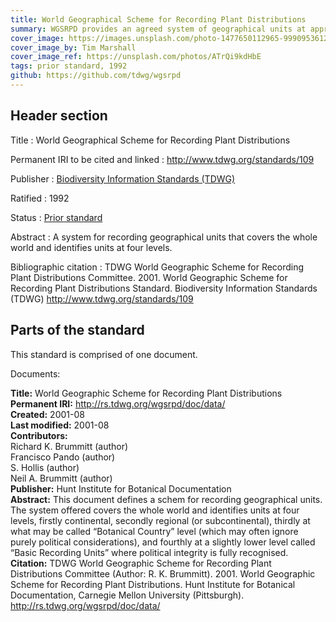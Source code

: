 ```yaml
---
title: World Geographical Scheme for Recording Plant Distributions
summary: WGSRPD provides an agreed system of geographical units at approximately "country" level and upwards for use in recording plant distributions. It allows adopting organizations to compare and exchange data with each other without loss of information due to incompatible geographical boundaries. The system offered covers the whole world and identifies units at four levels, firstly continental, secondly regional (or subcontinental), thirdly at what may be called "Botanical Country" level (which may often ignore purely political considerations), and fourthly at a slightly lower level called "Basic Recording Units" where political integrity is fully recognised.
cover_image: https://images.unsplash.com/photo-1477650112965-999095361212
cover_image_by: Tim Marshall
cover_image_ref: https://unsplash.com/photos/ATrQi9kdHbE
tags: prior standard, 1992
github: https://github.com/tdwg/wgsrpd
---
```


## Header section

Title
: World Geographical Scheme for Recording Plant Distributions

Permanent IRI to be cited and linked
: <http://www.tdwg.org/standards/109>

Publisher
: [Biodiversity Information Standards (TDWG)](https://www.tdwg.org/)

Ratified
: 1992

Status
: [Prior standard](https://www.tdwg.org/standards/status-and-categories/)

Abstract
: A system for recording geographical units that covers the whole world and identifies units at four levels.

Bibliographic citation
: TDWG World Geographic Scheme for Recording Plant Distributions Committee. 2001. World Geographic Scheme for Recording Plant Distributions Standard. Biodiversity Information Standards (TDWG) http://www.tdwg.org/standards/109

## Parts of the standard

This standard is comprised of one document. 

Documents:

**Title:** World Geographic Scheme for Recording Plant Distributions\
**Permanent IRI:** <a href="https://github.com/tdwg/wgsrpd/blob/master/109-488-1-ED/2nd%20Edition/TDWG_geo2.pdf">http://rs.tdwg.org/wgsrpd/doc/data/</a>\
**Created:** 2001-08\
**Last modified:** 2001-08\
**Contributors:**\
Richard K. Brummitt (author)\
Francisco Pando (author)\
S. Hollis (author)\
Neil A. Brummitt (author)\
**Publisher:** Hunt Institute for Botanical Documentation\
**Abstract:** This document defines a schem for recording geographical units.  The system offered covers the whole world and identifies units at four levels, firstly continental, secondly regional (or subcontinental), thirdly at what may be called “Botanical Country” level (which may often ignore purely political considerations), and fourthly at a slightly lower level called “Basic Recording Units” where political integrity is fully recognised.\
**Citation:** TDWG World Geographic Scheme for Recording Plant Distributions Committee (Author: R. K. Brummitt). 2001. World Geographic Scheme for Recording Plant Distributions. Hunt Institute for Botanical Documentation, Carnegie Mellon University (Pittsburgh). http://rs.tdwg.org/wgsrpd/doc/data/

